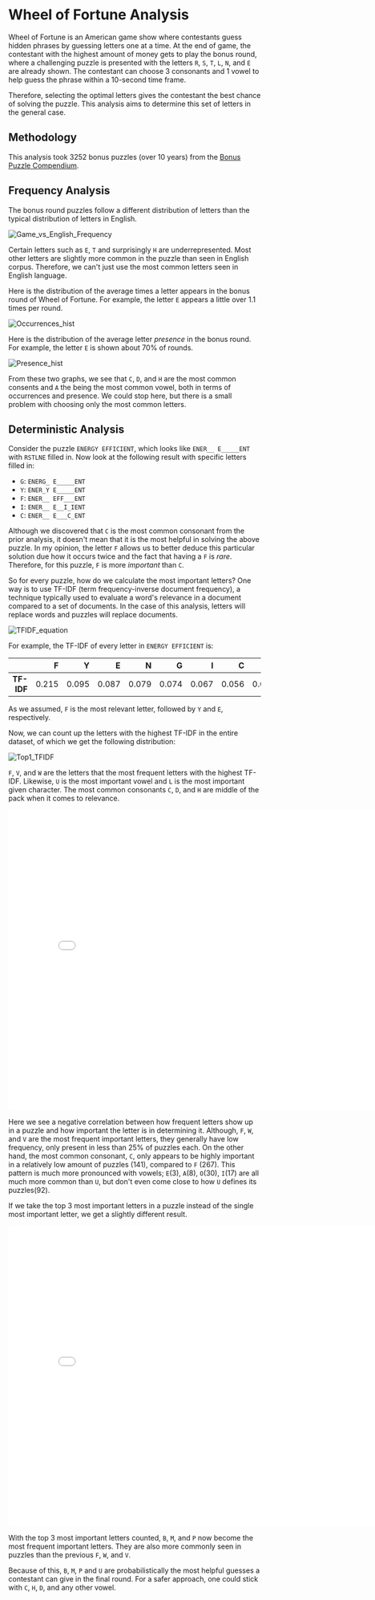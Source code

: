 # Wheel of Fortune Analysis

Wheel of Fortune is an American game show where contestants guess hidden phrases
by guessing letters one at a time. At the end of game, the contestant with the
highest amount of money gets to play the bonus round, where a challenging 
puzzle is presented with the letters `R`, `S`, `T`, `L`, `N`, and `E` are 
already shown. The contestant can choose 3 consonants and 1 vowel to help 
guess the phrase within a 10-second time frame.

Therefore, selecting the optimal letters gives the contestant the best chance of
solving the puzzle. This analysis aims to determine this set of letters in the 
general case.

## Methodology
This analysis took 3252 bonus puzzles (over 10 years) from the
[Bonus Puzzle Compendium](https://www.angelfire.com/mi4/malldirectories/wheel/wheelbonus.html).

## Frequency Analysis
The bonus round puzzles follow a different distribution of letters than the
typical distribution of letters in English.

![Game_vs_English_Frequency](assets/English_letter_frequency.png)

Certain letters such as `E`, `T` and surprisingly `H` are underrepresented.
Most other letters are slightly more common in the puzzle than seen in English
corpus. Therefore, we can't just use the most common letters seen in English
language.

Here is the distribution of the average times a letter appears in the bonus round 
of Wheel of Fortune. For example, the letter `E` appears a little over 1.1 
times per round.

![Occurrences_hist](assets/letter_occurrences_histogram.png)

Here is the distribution of the average letter *presence* in the bonus round.
For example, the letter `E` is shown about 70% of rounds.

![Presence_hist](assets/letter_presence_histogram.png)

From these two graphs, we see that `C`, `D`, and `H` are the most common
consents and `A` the being the most common vowel, both in terms of occurrences 
and presence. We could stop here, but there is a small problem with choosing
only the most common letters.

## Deterministic Analysis
Consider the puzzle `ENERGY EFFICIENT`, which looks like `ENER__ E_____ENT` 
with `RSTLNE` filled in. Now look at the following result with specific letters
filled in:
- `G`: `ENERG_ E_____ENT`
- `Y`: `ENER_Y E_____ENT`
- `F`: `ENER__ EFF___ENT`
- `I`: `ENER__ E__I_IENT`
- `C`: `ENER__ E___C_ENT`

Although we discovered that `C` is the most common consonant from the prior 
analysis, it doesn't mean that it is the most helpful in solving the above 
puzzle. In my opinion, the letter `F` allows us to better deduce this 
particular solution due how it occurs twice and the fact that having a `F` 
is *rare*. Therefore, for this puzzle, `F` is more *important* than `C`.

So for every puzzle, how do we calculate the most important letters? One way
is to use TF-IDF (term frequency-inverse document frequency), a technique 
typically used to evaluate a word's relevance in a document compared to a set 
of documents. In the case of this analysis, letters will replace words and 
puzzles will replace documents.

![TFIDF_equation](assets/TFIDF_equation.png)

For example, the TF-IDF of every letter in `ENERGY EFFICIENT` is:

|            |     F |     Y |     E |     N |     G |     I |     C |     T |     R |       |
|-----------:|------:|------:|------:|------:|------:|------:|------:|------:|------:|------:|
| **TF-IDF** | 0.215 | 0.095 | 0.087 | 0.079 | 0.074 | 0.067 | 0.056 | 0.041 | 0.034 | 0.011 |

As we assumed, `F` is the most relevant letter, followed by `Y` and `E`, 
respectively.

Now, we can count up the letters with the highest TF-IDF in the entire dataset,
of which we get the following distribution:

![Top1_TFIDF](assets/top1_tfidf.png)

`F`, `V`, and `W` are the letters that the most frequent letters with the 
highest TF-IDF. Likewise, `U` is the most important vowel and `L` is the most
important given character. The most common consonants `C`, `D`, and `H` are 
middle of the pack when it comes to relevance. 

<iframe src="assets/top1_tf-idf_vs_frequency.html" width="800" height="600" frameborder="0"></iframe>

Here we see a negative correlation between how frequent letters show
up in a puzzle and how important the letter is in determining it. Although, 
`F`, `W`, and `V` are the most frequent important letters, they generally have 
low frequency, only present in less than 25% of puzzles each. On the other 
hand, the most common consonant, `C`, only appears to be highly important in a 
relatively low amount of puzzles (141), compared to `F` (267). This pattern is 
much more pronounced with vowels; `E`(3), `A`(8), `O`(30), `I`(17) are all much
more common than `U`, but don't even come close to how `U` defines its puzzles(92).

If we take the top 3 most important letters in a puzzle instead of the single 
most important letter, we get a slightly different result.

<iframe src="assets/top3_tf-idf_vs_frequency.html" width="800" height="600" frameborder="0"></iframe>

With the top 3 most important letters counted, `B`, `M`, and `P` now become the
most frequent important letters. They are also more commonly seen in puzzles 
than the previous `F`, `W`, and `V`.

Because of this, `B`, `M`, `P` and `U` are probabilistically the most helpful 
guesses a contestant can give in the final round. For a safer approach, one 
could stick with `C`, `H`, `D`, and any other vowel. 

